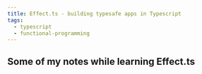 ```yaml
---
title: Effect.ts - building typesafe apps in Typescript
tags:
  - typescript
  - functional-programming
---
```

## Some of my notes while learning Effect.ts
